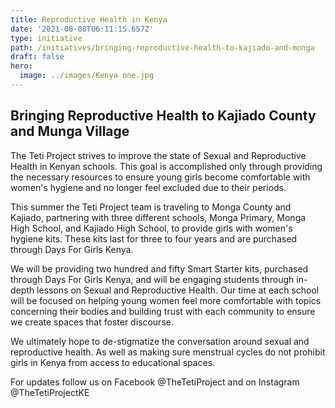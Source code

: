 ```yaml
---
title: Reproductive Health in Kenya
date: '2021-08-08T06:11:15.657Z'
type: initiative
path: /initiatives/bringing-reproductive-health-to-kajiado-and-monga
draft: false
hero:
  image: ../images/Kenya one.jpg
---
```

## Bringing Reproductive Health to Kajiado County and Munga Village

The Teti Project strives to improve the state of Sexual and Reproductive Health in Kenyan schools. This goal is accomplished only through providing the necessary resources to ensure young girls become comfortable with women's hygiene and no longer feel excluded due to their periods.

This summer the Teti Project team is traveling to Monga County and Kajiado, partnering with three different schools, Monga Primary, Monga High School, and Kajiado High School, to provide girls with women's hygiene kits. These kits last for three to four years and are purchased through Days For Girls Kenya.

We will be providing two hundred and fifty Smart Starter kits, purchased through Days For Girls Kenya, and will be engaging students through in-depth lessons on Sexual and Reproductive Health. Our time at each school will be focused on helping young women feel more comfortable with topics concerning their bodies and building trust with each community to ensure we create spaces that foster discourse.

We ultimately hope to de-stigmatize the conversation around sexual and reproductive health. As well as making sure menstrual cycles do not prohibit girls in Kenya from access to educational spaces.

For updates follow us on Facebook @TheTetiProject and on Instagram @TheTetiProjectKE